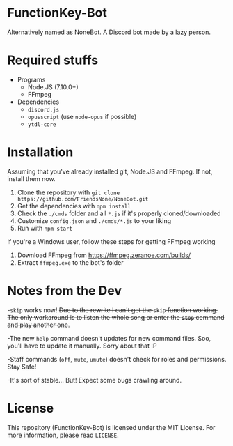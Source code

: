 # FunctionKey-Bot
Alternatively named as NoneBot.
A Discord bot made by a lazy person.

# Required stuffs
- Programs
  - Node.JS (7.10.0+)
  - FFmpeg
- Dependencies
  - `discord.js`
  - `opusscript` (use `node-opus` if possible)
  - `ytdl-core`

# Installation
Assuming that you've already installed git, Node.JS and FFmpeg. If not, install them now.
1. Clone the repository with `git clone https://github.com/FriendsNone/NoneBot.git`
2. Get the dependencies with `npm install`
3. Check the `./cmds` folder and all `*.js` if it's properly cloned/downloaded
4. Customize `config.json` and `./cmds/*.js` to your liking
5. Run with `npm start`

If you're a Windows user, follow these steps for getting FFmpeg working
1. Download FFmpeg from https://ffmpeg.zeranoe.com/builds/
2. Extract `ffmpeg.exe` to the bot's folder

# Notes from the Dev
-`skip` works now! ~~Due to the rewrite I can't get the `skip` function working. The only workaround is to listen the whole song or enter the `stop` command and play another one.~~

-The new `help` command doesn't updates for new command files. Soo, you'll have to update it manually. Sorry about that :P

-Staff commands (`off`, `mute`, `umute`) doesn't check for roles and permissions. Stay Safe!

-It's sort of stable... But! Expect some bugs crawling around.

# License
This repository (FunctionKey-Bot) is licensed under the MIT License.
For more information, please read `LICENSE`.
